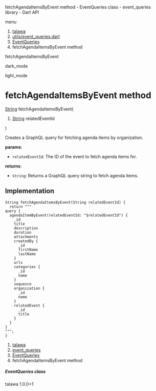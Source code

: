 




fetchAgendaItemsByEvent method - EventQueries class - event\_queries library - Dart API







menu

1. [talawa](../../index.html)
2. [utils/event\_queries.dart](../../file-___home_harshil_Desktop_open-source_palisadoes_talawa_lib_utils_event_queries/)
3. [EventQueries](../../file-___home_harshil_Desktop_open-source_palisadoes_talawa_lib_utils_event_queries/EventQueries-class.html)
4. fetchAgendaItemsByEvent method

fetchAgendaItemsByEvent


dark\_mode

light\_mode




# fetchAgendaItemsByEvent method


[String](https://api.flutter.dev/flutter/dart-core/String-class.html)
fetchAgendaItemsByEvent(

1. [String](https://api.flutter.dev/flutter/dart-core/String-class.html) relatedEventId

)

Creates a GraphQL query for fetching agenda items by organization.

**params**:

* `relatedEventId`: The ID of the event to fetch agenda items for.

**returns**:

* `String`: Returns a GraphQL query string to fetch agenda items.

## Implementation

```
String fetchAgendaItemsByEvent(String relatedEventId) {
  return """
query {
  agendaItemByEvent(relatedEventId: "$relatedEventId") {
    _id
    title
    description
    duration
    attachments
    createdBy {
      _id
      firstName
      lastName
    }
    urls
    categories {
      _id
      name
    }
    sequence
    organization {
      _id
      name
    }
    relatedEvent {
      _id
      title
    }
  }
}
""";
}
```

 


1. [talawa](../../index.html)
2. [event\_queries](../../file-___home_harshil_Desktop_open-source_palisadoes_talawa_lib_utils_event_queries/)
3. [EventQueries](../../file-___home_harshil_Desktop_open-source_palisadoes_talawa_lib_utils_event_queries/EventQueries-class.html)
4. fetchAgendaItemsByEvent method

##### EventQueries class





talawa
1.0.0+1






